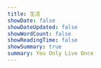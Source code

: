```yaml
---
title: 生活
showDate: false
showDateUpdated: false
showWordCount: false
showReadingTime: false
showSummary: true
summary: You Only Live Once
---
```

